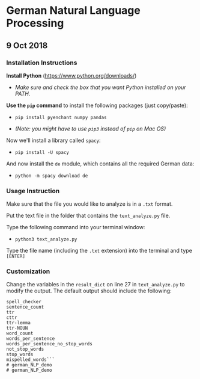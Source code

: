 
# German Natural Language Processing
## 9 Oct 2018

###  Installation Instructions
**Install Python** (https://www.python.org/downloads/)

- _Make sure and check the box that you want Python installed on your PATH._


**Use the `pip` command** to install the following packages (just copy/paste): 


- `pip install pyenchant numpy pandas`

- _(Note: you might have to use `pip3` instead of `pip` on Mac OS)_

Now we'll install a library called `spacy`:

- `pip install -U spacy`

And now install the `de` module, which contains all the required German data:

- `python -m spacy download de`

### Usage Instruction

Make sure that the file you would like to analyze is in a `.txt` format. 

Put the text file in the folder that contains the `text_analyze.py` file.

Type the following command into your terminal window:
- `python3 text_analyze.py`

Type the file name (including the `.txt` extension) into the terminal and type `[ENTER]`

### Customization

Change the variables in the `result_dict` on line 27 in `text_analyze.py` to modify the output. The default output should include the following:
```
spell_checker
sentence_count
ttr
cttr
ttr-lemma
ttr-NOUN
word_count
words_per_sentence
words_per_sentence_no_stop_words
not_stop_words
stop_words
mispelled_words```
# german_NLP_demo
# german_NLP_demo
